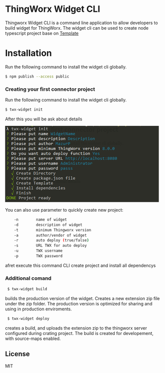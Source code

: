 # ThingWorx Widget CLI

Thingworx Widget CLI is a command line application to allow developers to build widget for ThingWorx. The widget cli can be used to create node typescript project base on  [Template](https://github.com/stefan-lacatus/ThingworxDemoWebpackWidget)

# Installation
Run the following command to install the widget cli globally.
```sh
$ npm publish --access public
```
### Creating your first connector project
Run the following command to install the widget cli globally.
```sh
$ twx-widget init
```
After this you will be ask about details


![Init](https://github.com/mazurp/twx-widget-cli/blob/master/images/initImage.PNG)


You can also use parameter to quickly create new project:
```sh
    -n        name of widget
    -d        description of widget
    -t        minimum Thingworx version
    -a        author/vendor of widget
    -r        auto deploy (true/false)
    -s        URL TWX for auto deploy
    -u        TWX username
    -p        TWX password
```

afret execute this command CLI create project and install all dependencys  

### Additional comand
```sh
 $ twx-widget build
```
 builds the production version of the widget. Creates a new extension zip file under the zip folder. The production version is optimized for sharing and using in production enviroments.

```sh
 $ twx-widget deploy
```
creates a build, and uploads the extension zip to the thingworx server configured during crating project. The build is created for developement, with source-maps enabled.

License
----

MIT
